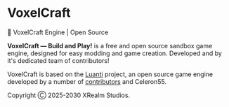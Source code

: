 # VoxelCraft
🦊 VoxelCraft Engine | Open Source

**VoxelCraft — Build and Play!** is a free and open source sandbox game engine, designed for easy modding and game creation. Developed and by it's dedicated team of contributors!

VoxelCraft is based on the [Luanti](https://minetest.net) project, an open source game engine developed by a number of [contributors](https://github.com/minetest/minetest/graphs/contributors) and Celeron55.

Copyright Ⓒ 2025-2030 XRealm Studios.
